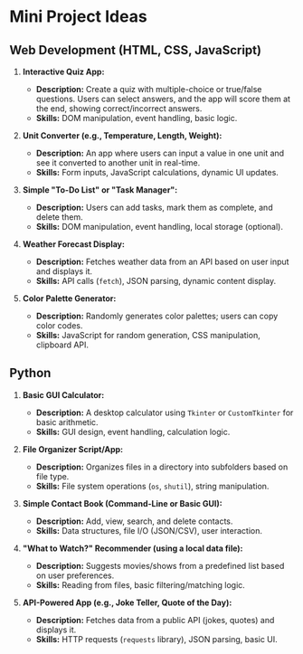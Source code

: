 # Mini Project Ideas

## Web Development (HTML, CSS, JavaScript)

1.  **Interactive Quiz App:**
    *   **Description:** Create a quiz with multiple-choice or true/false questions. Users can select answers, and the app will score them at the end, showing correct/incorrect answers.
    *   **Skills:** DOM manipulation, event handling, basic logic.

2.  **Unit Converter (e.g., Temperature, Length, Weight):**
    *   **Description:** An app where users can input a value in one unit and see it converted to another unit in real-time.
    *   **Skills:** Form inputs, JavaScript calculations, dynamic UI updates.

3.  **Simple "To-Do List" or "Task Manager":**
    *   **Description:** Users can add tasks, mark them as complete, and delete them.
    *   **Skills:** DOM manipulation, event handling, local storage (optional).

4.  **Weather Forecast Display:**
    *   **Description:** Fetches weather data from an API based on user input and displays it.
    *   **Skills:** API calls (`fetch`), JSON parsing, dynamic content display.

5.  **Color Palette Generator:**
    *   **Description:** Randomly generates color palettes; users can copy color codes.
    *   **Skills:** JavaScript for random generation, CSS manipulation, clipboard API.

## Python

1.  **Basic GUI Calculator:**
    *   **Description:** A desktop calculator using `Tkinter` or `CustomTkinter` for basic arithmetic.
    *   **Skills:** GUI design, event handling, calculation logic.

2.  **File Organizer Script/App:**
    *   **Description:** Organizes files in a directory into subfolders based on file type.
    *   **Skills:** File system operations (`os`, `shutil`), string manipulation.

3.  **Simple Contact Book (Command-Line or Basic GUI):**
    *   **Description:** Add, view, search, and delete contacts.
    *   **Skills:** Data structures, file I/O (JSON/CSV), user interaction.

4.  **"What to Watch?" Recommender (using a local data file):**
    *   **Description:** Suggests movies/shows from a predefined list based on user preferences.
    *   **Skills:** Reading from files, basic filtering/matching logic.

5.  **API-Powered App (e.g., Joke Teller, Quote of the Day):**
    *   **Description:** Fetches data from a public API (jokes, quotes) and displays it.
    *   **Skills:** HTTP requests (`requests` library), JSON parsing, basic UI.
